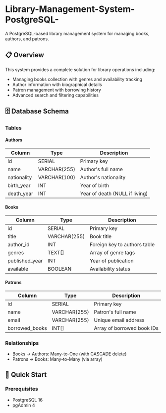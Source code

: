 ﻿# Library-Management-System-PostgreSQL-


A PostgreSQL-based library management system for managing books, authors, and patrons.

## 📋 Overview

This system provides a complete solution for library operations including:
- Managing books collection with genres and availability tracking
- Author information with biographical details
- Patron management with borrowing history
- Advanced search and filtering capabilities

## 🗄️ Database Schema

### Tables

#### Authors
| Column | Type | Description |
|--------|------|-------------|
| id | SERIAL | Primary key |
| name | VARCHAR(255) | Author's full name |
| nationality | VARCHAR(100) | Author's nationality |
| birth_year | INT | Year of birth |
| death_year | INT | Year of death (NULL if living) |

#### Books
| Column | Type | Description |
|--------|------|-------------|
| id | SERIAL | Primary key |
| title | VARCHAR(255) | Book title |
| author_id | INT | Foreign key to authors table |
| genres | TEXT[] | Array of genre tags |
| published_year | INT | Year of publication |
| available | BOOLEAN | Availability status |

#### Patrons
| Column | Type | Description |
|--------|------|-------------|
| id | SERIAL | Primary key |
| name | VARCHAR(255) | Patron's full name |
| email | VARCHAR(255) | Unique email address |
| borrowed_books | INT[] | Array of borrowed book IDs |

### Relationships
- Books → Authors: Many-to-One (with CASCADE delete)
- Patrons → Books: Many-to-Many (via array)

## 🚀 Quick Start

### Prerequisites
- PostgreSQL 16
- pgAdmin 4 


